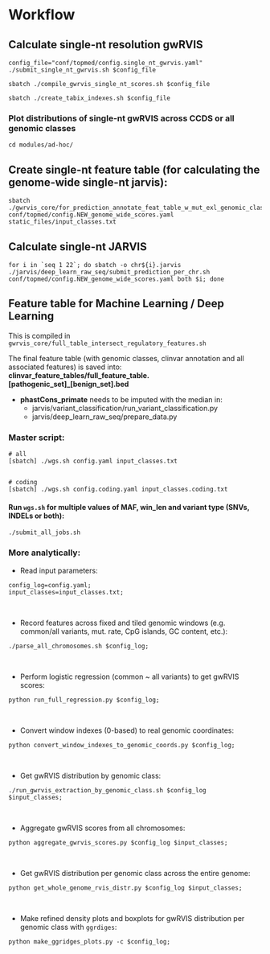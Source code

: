 # Workflow

## Calculate single-nt resolution gwRVIS
```
config_file="conf/topmed/config.single_nt_gwrvis.yaml"
./submit_single_nt_gwrvis.sh $config_file

sbatch ./compile_gwrvis_single_nt_scores.sh $config_file

sbatch ./create_tabix_indexes.sh $config_file
```


### Plot distributions of single-nt gwRVIS across CCDS or all genomic classes
```
cd modules/ad-hoc/
```



## Create single-nt feature table (for calculating the genome-wide single-nt jarvis):
```
sbatch ./gwrvis_core/for_prediction_annotate_feat_table_w_mut_exl_genomic_class.sh conf/topmed/config.NEW_genome_wide_scores.yaml static_files/input_classes.txt
```


## Calculate single-nt JARVIS
```
for i in `seq 1 22`; do sbatch -o chr${i}.jarvis ./jarvis/deep_learn_raw_seq/submit_prediction_per_chr.sh conf/topmed/config.NEW_genome_wide_scores.yaml both $i; done
```



 





## Feature table for Machine Learning / Deep Learning
This is compiled in `gwrvis_core/full_table_intersect_regulatory_features.sh`

The final feature table (with genomic classes, clinvar annotation and all associated features) is saved into:
**clinvar_feature_tables/full_feature_table.[pathogenic_set]_[benign_set].bed**

- **phastCons_primate** needs to be imputed with the median in:
	- jarvis/variant_classification/run_variant_classification.py
	- jarvis/deep_learn_raw_seq/prepare_data.py



### Master script:
```
# all
[sbatch] ./wgs.sh config.yaml input_classes.txt


# coding
[sbatch] ./wgs.sh config.coding.yaml input_classes.coding.txt

```


#### Run `wgs.sh` for multiple values of MAF, win_len and variant type (SNVs, INDELs or both):
```
./submit_all_jobs.sh
```


### More analytically:

- Read input parameters:
```
config_log=config.yaml;
input_classes=input_classes.txt;  
```
<br>

- Record features across fixed and tiled genomic windows (e.g. common/all variants, mut. rate, CpG islands, GC content, etc.):
```
./parse_all_chromosomes.sh $config_log;
```
<br>


- Perform logistic regression (common ~ all variants) to get gwRVIS scores: 
```
python run_full_regression.py $config_log;   
```
<br>


- Convert window indexes (0-based) to real genomic coordinates:
```
python convert_window_indexes_to_genomic_coords.py $config_log;
```
<br>

- Get gwRVIS distribution by genomic class:
```
./run_gwrvis_extraction_by_genomic_class.sh $config_log $input_classes;
```
<br>

- Aggregate gwRVIS scores from all chromosomes:
```
python aggregate_gwrvis_scores.py $config_log $input_classes;
```
<br>


- Get gwRVIS distribution per genomic class across the entire genome:
```
python get_whole_genome_rvis_distr.py $config_log $input_classes;
```
<br>

- Make refined density plots and boxplots for gwRVIS distribution per genomic class with `ggrdiges`:
```
python make_ggridges_plots.py -c $config_log;
```
